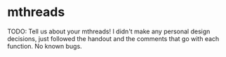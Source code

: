 # mthreads
TODO: Tell us about your mthreads!
I didn't make any personal design decisions, just followed the handout and the comments that go with each function.
No known bugs.